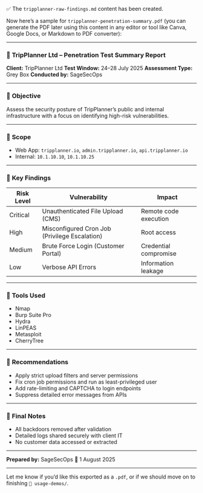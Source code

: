 ✅ The `tripplanner-raw-findings.md` content has been created.

Now here’s a sample for `tripplanner-penetration-summary.pdf` (you can generate the PDF later using this content in any editor or tool like Canva, Google Docs, or Markdown to PDF converter):

---

### 📄 **TripPlanner Ltd – Penetration Test Summary Report**

**Client:** TripPlanner Ltd
**Test Window:** 24–28 July 2025
**Assessment Type:** Grey Box
**Conducted by:** SageSecOps

---

### 🔹 **Objective**

Assess the security posture of TripPlanner’s public and internal infrastructure with a focus on identifying high-risk vulnerabilities.

---

### 🔹 **Scope**

* Web App: `tripplanner.io`, `admin.tripplanner.io`, `api.tripplanner.io`
* Internal: `10.1.10.10`, `10.1.10.25`

---

### 🔹 **Key Findings**

| Risk Level | Vulnerability                                 | Impact                |
| ---------- | --------------------------------------------- | --------------------- |
| Critical   | Unauthenticated File Upload (CMS)             | Remote code execution |
| High       | Misconfigured Cron Job (Privilege Escalation) | Root access           |
| Medium     | Brute Force Login (Customer Portal)           | Credential compromise |
| Low        | Verbose API Errors                            | Information leakage   |

---

### 🔹 **Tools Used**

* Nmap
* Burp Suite Pro
* Hydra
* LinPEAS
* Metasploit
* CherryTree

---

### 🔹 **Recommendations**

* Apply strict upload filters and server permissions
* Fix cron job permissions and run as least-privileged user
* Add rate-limiting and CAPTCHA to login endpoints
* Suppress detailed error messages from APIs

---

### 🔹 **Final Notes**

* All backdoors removed after validation
* Detailed logs shared securely with client IT
* No customer data accessed or extracted

---

**Prepared by:**
SageSecOps
📅 1 August 2025

---

Let me know if you’d like this exported as a `.pdf`, or if we should move on to finishing `📁 usage-demos/`.
